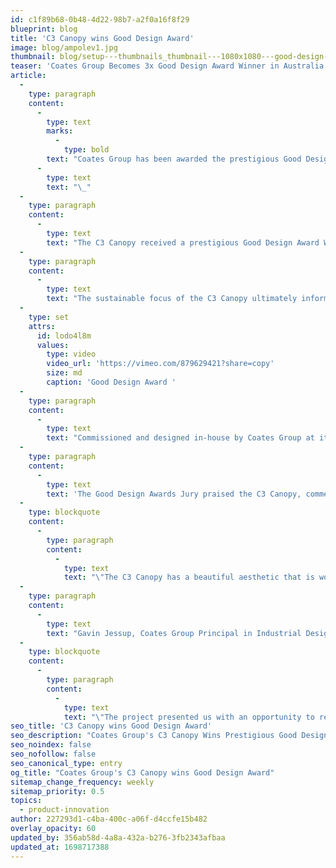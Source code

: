 ```yaml
---
id: c1f89b68-0b48-4d22-98b7-a2f0a16f8f29
blueprint: blog
title: 'C3 Canopy wins Good Design Award'
image: blog/ampolev1.jpg
thumbnail: blog/setup---thumbnails_thumbnail---1080x1080---good-design-square.jpg
teaser: 'Coates Group Becomes 3x Good Design Award Winner in Australia with the C3 Canopy Winning in Excellence in Design and Innovation'
article:
  -
    type: paragraph
    content:
      -
        type: text
        marks:
          -
            type: bold
        text: "Coates Group has been awarded the prestigious Good Design Award for its first sustainability focused product, the C3 canopy. This is Coates third Good Design Award win since 2019. Held in the highest regard for design and innovation, the internationally renowned award was announced on Friday 8 September in Melbourne at the 2023 Australian Good Design Awards event.\_"
      -
        type: text
        text: "\_"
  -
    type: paragraph
    content:
      -
        type: text
        text: "The C3 Canopy received a prestigious Good Design Award Winner Accolade in the Product Design category in recognition for outstanding design and innovation. \_"
  -
    type: paragraph
    content:
      -
        type: text
        text: "The sustainable focus of the C3 Canopy ultimately informed the design outcome. C3 uses smart materials like the solar glass roof for shade and shelter while capturing solar energy when the sun’s out and rainwater when it’s wet. The glass roof is supported by the glulam timber which sequests carbon, capturing it and storing it within the timber, instead of producing carbon during manufacture. The modular structure is designed to suit various environments while promoting sustainability and innovation.\_"
  -
    type: set
    attrs:
      id: lodo4l8m
      values:
        type: video
        video_url: 'https://vimeo.com/879629421?share=copy'
        size: md
        caption: 'Good Design Award '
  -
    type: paragraph
    content:
      -
        type: text
        text: "Commissioned and designed in-house by Coates Group at its global headquarters in Sydney, Australia, the C3 Canopy is amongst a range of digital merchandising products and traditional signage products designed by Coates for its QSR, Automotive and Retail customers across the world, including Australia, United States, Canada, Europe, Asia, Middle East and more. \_"
  -
    type: paragraph
    content:
      -
        type: text
        text: 'The Good Design Awards Jury praised the C3 Canopy, commenting,'
  -
    type: blockquote
    content:
      -
        type: paragraph
        content:
          -
            type: text
            text: "\"The C3 Canopy has a beautiful aesthetic that is wonderfully sympathetic to its surroundings. We love the use of the timber against the glass, which creates a delightful contrasting effect. From its clean energy creation to its rainwater capture, the C3 Canopy has the potential to enhance the urban area where it is installed.”\_"
  -
    type: paragraph
    content:
      -
        type: text
        text: "Gavin Jessup, Coates Group Principal in Industrial Design who led the design of the C3, explained,\_"
  -
    type: blockquote
    content:
      -
        type: paragraph
        content:
          -
            type: text
            text: "\"The project presented us with an opportunity to reimagine a product that provides shade and shelter and push it further to creative positive sustainable impact.\_ We challenged our approach by putting sustainability front and center, and in doing so have created a product which is functional, flexible and adaptable to different environments.\_We are honoured to receive the Good Design Award for the C3 canopy.”\_\_\_\_"
seo_title: 'C3 Canopy wins Good Design Award'
seo_description: "Coates Group's C3 Canopy Wins Prestigious Good Design Award"
seo_noindex: false
seo_nofollow: false
seo_canonical_type: entry
og_title: "Coates Group's C3 Canopy wins Good Design Award"
sitemap_change_frequency: weekly
sitemap_priority: 0.5
topics:
  - product-innovation
author: 227293d1-c4ba-400c-a06f-d4ccfe15b482
overlay_opacity: 60
updated_by: 356ab58d-4a8a-432a-b276-3fb2343afbaa
updated_at: 1698717388
---
```

